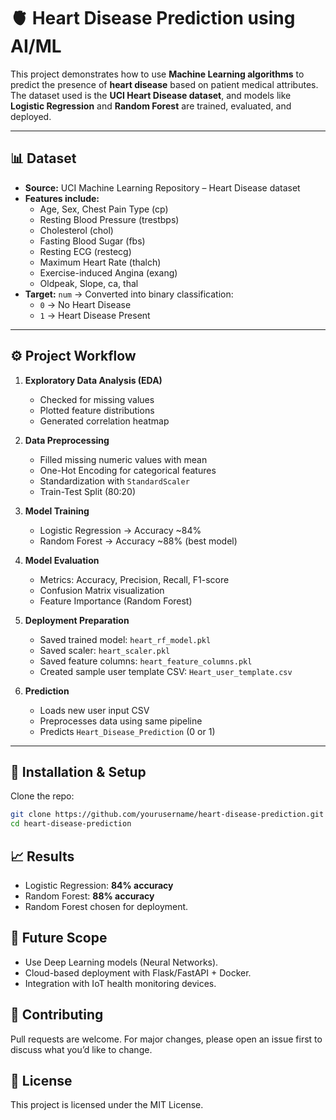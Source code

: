 

# 🫀 Heart Disease Prediction using AI/ML

This project demonstrates how to use **Machine Learning algorithms** to predict the presence of **heart disease** based on patient medical attributes.  
The dataset used is the **UCI Heart Disease dataset**, and models like **Logistic Regression** and **Random Forest** are trained, evaluated, and deployed.

---

## 📊 Dataset
- **Source:** UCI Machine Learning Repository – Heart Disease dataset  
- **Features include:**
  - Age, Sex, Chest Pain Type (cp)  
  - Resting Blood Pressure (trestbps)  
  - Cholesterol (chol)  
  - Fasting Blood Sugar (fbs)  
  - Resting ECG (restecg)  
  - Maximum Heart Rate (thalch)  
  - Exercise-induced Angina (exang)  
  - Oldpeak, Slope, ca, thal  
- **Target:** `num` → Converted into binary classification:  
  - `0` → No Heart Disease  
  - `1` → Heart Disease Present  

---

## ⚙️ Project Workflow
1. **Exploratory Data Analysis (EDA)**  
   - Checked for missing values  
   - Plotted feature distributions  
   - Generated correlation heatmap  

2. **Data Preprocessing**  
   - Filled missing numeric values with mean  
   - One-Hot Encoding for categorical features  
   - Standardization with `StandardScaler`  
   - Train-Test Split (80:20)  

3. **Model Training**  
   - Logistic Regression → Accuracy ~84%  
   - Random Forest → Accuracy ~88% (best model)  

4. **Model Evaluation**  
   - Metrics: Accuracy, Precision, Recall, F1-score  
   - Confusion Matrix visualization  
   - Feature Importance (Random Forest)  

5. **Deployment Preparation**  
   - Saved trained model: `heart_rf_model.pkl`  
   - Saved scaler: `heart_scaler.pkl`  
   - Saved feature columns: `heart_feature_columns.pkl`  
   - Created sample user template CSV: `Heart_user_template.csv`  

6. **Prediction**  
   - Loads new user input CSV  
   - Preprocesses data using same pipeline  
   - Predicts `Heart_Disease_Prediction` (0 or 1)  

---

## 🚀 Installation & Setup

Clone the repo:
```bash
git clone https://github.com/yourusername/heart-disease-prediction.git
cd heart-disease-prediction

```
## 📈 Results
- Logistic Regression: **84% accuracy**  
- Random Forest: **88% accuracy**  
- Random Forest chosen for deployment.  

## 📌 Future Scope
- Use Deep Learning models (Neural Networks).  
- Cloud-based deployment with Flask/FastAPI + Docker.  
- Integration with IoT health monitoring devices.  



## 🤝 Contributing
Pull requests are welcome. For major changes, please open an issue first to discuss what you’d like to change.  

## 📜 License
This project is licensed under the MIT License.

